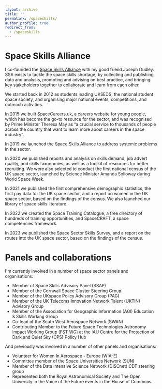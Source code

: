 ```yaml
---
layout: archive
title: ""
permalink: /spaceskills/
author_profile: true
redirect_from:
  - /spaceskills
---
```


Space Skills Alliance
======
I co-founded the [Space Skills Alliance](https://spaceskills.org) with my good friend Joseph Dudley. SSA exists to tackle the space skills shortage, by collecting and publishing data and analysis, promoting and advising on best practice, and bringing key stakeholders together to collaborate and learn from each other.

We started back in 2012 as students leading UKSEDS, the national student space society, and organising major national events, competitions, and outreach activities.

In 2015 we built SpaceCareers.uk, a careers website for young people, which has become the go-to resource for the sector, and was recognised by Prime Minister Theresa May as “a crucial service to thousands of people across the country that want to learn more about careers in the space industry”.

In 2019 we launched the Space Skills Alliance to address systemic problems in the sector.

In 2020 we published reports and analysis on skills demand, job advert quality, and skills taxonomies, as well as a toolkit of resources for better recruiting. We were also selected to conduct the first national census of the UK space sector, launched by Science Minister Amanda Solloway during World Space Week.

In 2021 we published the first comprehensive demographic statistics, the first pay data for the UK space sector, and a report on women in the UK space sector, based on the findings of the census. We also launched our library of space skills literature.

In 2022 we created the Space Training Catalogue, a free directory of hundreds of training opportunities, and SpaceCRAFT, a space competencies framework.

In 2023 we published the Space Sector Skills Survey, and a report on the routes into the UK space sector, based on the findings of the census.

Panels and collaborations
======
I'm currently involved in a number of space sector panels and organisations:
* Member of Space Skills Advisory Panel (SSAP)
* Member of the Cornwall Space Cluster Steering Group
* Member of the UKspace Policy Advisory Group (PAG)
* Member of the UK Telecoms Innovation Network Talent (UKTIN) Advisory Group
* Member of the Association for Geographic Information (AGI) Education & Skills Working Group
* Co-lead of the South West Aerospace Network (SWAN)
* Contributing Member to the Future Space Technologies Astronomy Impact Working Group (FST WG) at the IAU Centre for the Protection of Dark and Quiet Sky (CPS) Policy Hub

And previously was involved in a number of other panels and organisations:
* Volunteer for Women In Aerospace - Europe (WIA-E)
* Committee member of the Space Universities Network (SUN)
* Member of the Data Intensive Science Network (DISCnet) CDT steering group
* Represented both the Royal Astronomical Society and The Open University in the Voice of the Future events in the House of Commons
